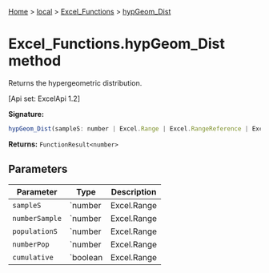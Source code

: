 [Home](./index) &gt; [local](local.md) &gt; [Excel\_Functions](local.excel_functions.md) &gt; [hypGeom\_Dist](local.excel_functions.hypgeom_dist.md)

# Excel\_Functions.hypGeom\_Dist method

Returns the hypergeometric distribution. 

 \[Api set: ExcelApi 1.2\]

**Signature:**
```javascript
hypGeom_Dist(sampleS: number | Excel.Range | Excel.RangeReference | Excel.FunctionResult<any>, numberSample: number | Excel.Range | Excel.RangeReference | Excel.FunctionResult<any>, populationS: number | Excel.Range | Excel.RangeReference | Excel.FunctionResult<any>, numberPop: number | Excel.Range | Excel.RangeReference | Excel.FunctionResult<any>, cumulative: boolean | Excel.Range | Excel.RangeReference | Excel.FunctionResult<any>): FunctionResult<number>;
```
**Returns:** `FunctionResult<number>`

## Parameters

|  Parameter | Type | Description |
|  --- | --- | --- |
|  `sampleS` | `number | Excel.Range | Excel.RangeReference | Excel.FunctionResult<any>` |  |
|  `numberSample` | `number | Excel.Range | Excel.RangeReference | Excel.FunctionResult<any>` |  |
|  `populationS` | `number | Excel.Range | Excel.RangeReference | Excel.FunctionResult<any>` |  |
|  `numberPop` | `number | Excel.Range | Excel.RangeReference | Excel.FunctionResult<any>` |  |
|  `cumulative` | `boolean | Excel.Range | Excel.RangeReference | Excel.FunctionResult<any>` |  |

